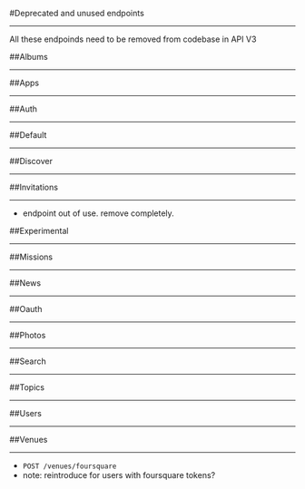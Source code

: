 #Deprecated and unused endpoints
****
All these endpoinds need to be removed from codebase in API V3

##Albums
***

##Apps
***

##Auth
***

##Default
****


##Discover
****

##Invitations
****
- endpoint out of use. remove completely.

##Experimental
****


##Missions
****


##News
****


##Oauth
****


##Photos
****


##Search
****


##Topics
****


##Users
****


##Venues
****
- `POST /venues/foursquare`
 - note: reintroduce for users with foursquare tokens?